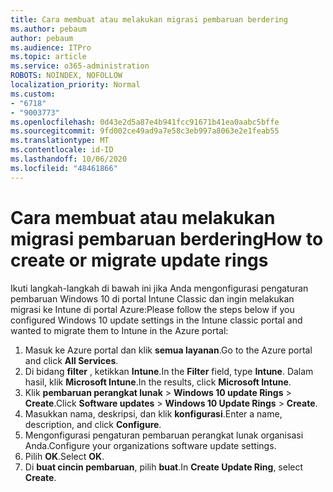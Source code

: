 ```yaml
---
title: Cara membuat atau melakukan migrasi pembaruan berdering
ms.author: pebaum
author: pebaum
ms.audience: ITPro
ms.topic: article
ms.service: o365-administration
ROBOTS: NOINDEX, NOFOLLOW
localization_priority: Normal
ms.custom:
- "6718"
- "9003773"
ms.openlocfilehash: 0d43e2d5a87e4b941fcc91671b41ea0aabc5bffe
ms.sourcegitcommit: 9fd002ce49ad9a7e58c3eb997a8063e2e1feab55
ms.translationtype: MT
ms.contentlocale: id-ID
ms.lasthandoff: 10/06/2020
ms.locfileid: "48461866"
---
```

# <a name="how-to-create-or-migrate-update-rings"></a><span data-ttu-id="8853b-102">Cara membuat atau melakukan migrasi pembaruan berdering</span><span class="sxs-lookup"><span data-stu-id="8853b-102">How to create or migrate update rings</span></span>

<span data-ttu-id="8853b-103">Ikuti langkah-langkah di bawah ini jika Anda mengonfigurasi pengaturan pembaruan Windows 10 di portal Intune Classic dan ingin melakukan migrasi ke Intune di portal Azure:</span><span class="sxs-lookup"><span data-stu-id="8853b-103">Please follow the steps below if you configured Windows 10 update settings in the Intune classic portal and wanted to migrate them to Intune in the Azure portal:</span></span>

1. <span data-ttu-id="8853b-104">Masuk ke Azure portal dan klik **semua layanan**.</span><span class="sxs-lookup"><span data-stu-id="8853b-104">Go to the Azure portal and click **All Services**.</span></span>
2. <span data-ttu-id="8853b-105">Di bidang **filter** , ketikkan **Intune**.</span><span class="sxs-lookup"><span data-stu-id="8853b-105">In the **Filter** field, type **Intune**.</span></span> <span data-ttu-id="8853b-106">Dalam hasil, klik **Microsoft Intune**.</span><span class="sxs-lookup"><span data-stu-id="8853b-106">In the results, click **Microsoft Intune**.</span></span>
3. <span data-ttu-id="8853b-107">Klik **pembaruan perangkat lunak**  >  **Windows 10 update Rings**  >  **Create**.</span><span class="sxs-lookup"><span data-stu-id="8853b-107">Click **Software updates** > **Windows 10 Update Rings** > **Create**.</span></span>
4. <span data-ttu-id="8853b-108">Masukkan nama, deskripsi, dan klik **konfigurasi**.</span><span class="sxs-lookup"><span data-stu-id="8853b-108">Enter a name, description, and click **Configure**.</span></span>
5. <span data-ttu-id="8853b-109">Mengonfigurasi pengaturan pembaruan perangkat lunak organisasi Anda.</span><span class="sxs-lookup"><span data-stu-id="8853b-109">Configure your organizations software update settings.</span></span>
6. <span data-ttu-id="8853b-110">Pilih **OK**.</span><span class="sxs-lookup"><span data-stu-id="8853b-110">Select **OK**.</span></span>
7. <span data-ttu-id="8853b-111">Di **buat cincin pembaruan**, pilih **buat**.</span><span class="sxs-lookup"><span data-stu-id="8853b-111">In **Create Update Ring**, select **Create**.</span></span>
